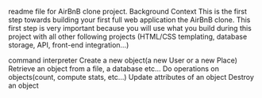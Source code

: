 readme file for AirBnB clone project.
Background Context
This is the first step towards building your first full web application
the AirBnB clone. This first step is very important because you
will use what you build during this project with all other following projects
(HTML/CSS templating, database storage, API, front-end integration…)

command interpreter
Create a new object(a new User or a new Place)
Retrieve an object from a file, a database etc…
Do operations on objects(count, compute stats, etc…)
Update attributes of an object
Destroy an object
